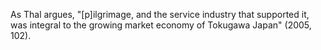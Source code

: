 As Thal argues, "[p]ilgrimage, and the service industry that supported it, was integral to the growing market economy of Tokugawa Japan" (2005, 102). 